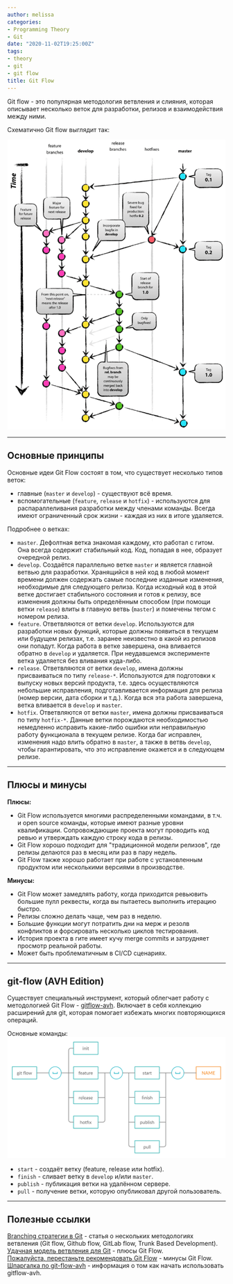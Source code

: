 ```yaml
---
author: melissa
categories:
- Programming Theory
- Git
date: "2020-11-02T19:25:00Z"
tags:
- theory
- git
- git flow
title: Git Flow
---
```


Git flow - это популярная методология ветвления и слияния, которая описывает несколько веток для разработки, релизов и взаимодействия между ними.

Схематично Git flow выглядит так:

![git-flow-model](/assets/img/posts/git-flow/git-flow-model.png)

***

## Основные принципы

Основные идеи Git Flow состоят в том, что существует несколько типов веток:
- главные (`master` и `develop`) - существуют всё время.
- вспомогательные (`feature`, `release` и `hotfix`) - используются для распараллеливания разработки между членами команды. Всегда имеют ограниченный срок жизни - каждая из них в итоге удаляется.

Подробнее о ветках:
- `master`. Дефолтная ветка знакомая каждому, кто работал с гитом. Она всегда содержит стабильный код. Код, попадая в нее, образует очередной релиз.
- `develop`. Создаётся параллельно ветке `master` и является главной ветвью для разработки. Хранящийся в ней код в любой момент времени должен содержать самые последние изданные изменения, необходимые для следующего релиза. Когда исходный код в этой ветке достигает стабильного состояния и готов к релизу, все изменения должны быть определённым способом (при помощи ветки `release`) влиты в главную ветвь (`master`) и помечены тегом с номером релиза.
- `feature`. Ответвляются от ветки `develop`. Используются для разработки новых функций, которые должны появиться в текущем или будущем релизах, т.е. заранее неизвестно в какой из релизов они попадут. Когда работа в ветке завершена, она вливается обратно в `develop` и удаляется. При неудавшемся эксперименте ветка  удаляется без вливания куда-либо.
- `release`. Ответвляются от ветки `develop`, имена должны присваиваться по типу `release-*`. Используются для подготовки к выпуску новых версий продукта, т.е. здесь осуществляются небольшие исправления, подготавливается информация для релиза (номер версии, дата сборки и т.д.). Когда вся эта работа завершена, ветка вливается в `develop` и `master`.
- `hotfix`. Ответвляются от ветки `master`, имена должны присваиваться по типу `hotfix-*`. Данные ветки порождаются необходимостью немедленно исправить какие-либо ошибки или неправильную работу функционала в текущем релизе. Когда баг исправлен, изменения надо влить обратно в `master`, а также в ветвь `develop`, чтобы гарантировать, что это исправление окажется и в следующем релизе.

***

## Плюсы и минусы

**Плюсы:**

- Git Flow используется многими распределенными командами, в т.ч. и open source команды, которые имеют разные уровни квалификации. Сопровождающие проекта могут проводить код ревью и утверждать каждую строку кода в релизы.
- Git Flow хорошо подходит для "традиционной модели релизов", где релизы делаются раз в месяц или раз в пару недель.
- Git Flow также хорошо работает при работе с установленным продуктом или несколькими версиями в производстве.

**Минусы:**

- Git Flow может замедлять работу, когда приходится ревьювить большие пулл реквесты, когда вы пытаетесь выполнить итерацию быстро.
- Релизы сложно делать чаще, чем раз в неделю.
- Большие функции могут потратить дни на мерж и резолв конфликтов и форсировать несколько циклов тестирования.
- История проекта в гите имеет кучу merge commits и затрудняет просмотр реальной работы.
- Может быть проблематичным в CI/CD сценариях.

***

## git-flow (AVH Edition)

Существует специальный инструмент, который облегчает работу с методологией Git Flow - [gitflow-avh](https://github.com/petervanderdoes/gitflow-avh "github.com"). Включает в себя коллекцию расширений для git, которая помогает избежать многих повторяющихся операций.

Основные команды:
![git-flow-command](/assets/img/posts/git-flow/git-flow-avh-command.png)

- `start` - создаёт ветку (feature, release или hotfix).
- `finish` - сливает ветку в `develop` и/или `master`.
- `publish` - публикация ветки на удалённом сервере.
- `pull` - получение ветки, которую опубликовал другой пользователь.

***

## Полезные ссылки

[Branching стратегии в Git](https://bool.dev/blog/detail/git-branching-strategies "bool.dev") - статья о нескольких методологиях ветвления (Git flow, Github flow, GitLab flow, Trunk Based Development).  
[Удачная модель ветвления для Git](https://habr.com/ru/post/106912/"habr.com") - плюсы Git Flow.  
[Пожалуйста, перестаньте рекомендовать Git Flow](https://habr.com/ru/company/flant/blog/491320/ "habr.com") - минусы Git Flow.  
[Шпаргалка по git-flow-avh](https://danielkummer.github.io/git-flow-cheatsheet/index.ru_RU.html "danielkummer.github.io") - информация о том как начать использовать gitflow-avh.  
